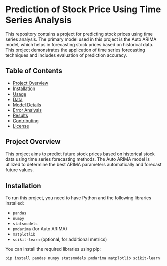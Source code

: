 
# Prediction of Stock Price Using Time Series Analysis

This repository contains a project for predicting stock prices using time series analysis. The primary model used in this project is the Auto ARIMA model, which helps in forecasting stock prices based on historical data. This project demonstrates the application of time series forecasting techniques and includes evaluation of prediction accuracy.

## Table of Contents

- [Project Overview](#project-overview)
- [Installation](#installation)
- [Usage](#usage)
- [Data](#data)
- [Model Details](#model-details)
- [Error Analysis](#error-analysis)
- [Results](#results)
- [Contributing](#contributing)
- [License](#license)

## Project Overview

This project aims to predict future stock prices based on historical stock data using time series forecasting methods. The Auto ARIMA model is utilized to determine the best ARIMA parameters automatically and forecast future values.

## Installation

To run this project, you need to have Python and the following libraries installed:

- `pandas`
- `numpy`
- `statsmodels`
- `pmdarima` (for Auto ARIMA)
- `matplotlib`
- `scikit-learn` (optional, for additional metrics)

You can install the required libraries using pip:

```bash
pip install pandas numpy statsmodels pmdarima matplotlib scikit-learn

